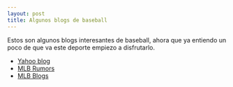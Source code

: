 ```yaml
---
layout: post
title: Algunos blogs de baseball
---
```


Estos son algunos blogs interesantes de baseball, ahora que ya entiendo
un poco de que va este deporte empiezo a disfrutarlo.

* [Yahoo blog](http://sports.yahoo.com/blogs/mlb-big-league-stew/)
* [MLB Rumors](http://www.mlbtraderumors.com/)
* [MLB Blogs](http://mlbcomblogs.mlblogs.com/)
